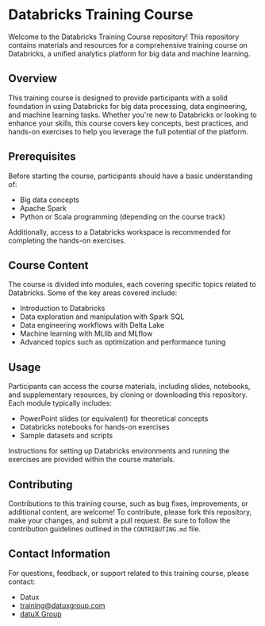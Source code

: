 # Databricks Training Course

Welcome to the Databricks Training Course repository! This repository contains materials and resources for a comprehensive training course on Databricks, a unified analytics platform for big data and machine learning.

## Overview

This training course is designed to provide participants with a solid foundation in using Databricks for big data processing, data engineering, and machine learning tasks. Whether you're new to Databricks or looking to enhance your skills, this course covers key concepts, best practices, and hands-on exercises to help you leverage the full potential of the platform.

## Prerequisites

Before starting the course, participants should have a basic understanding of:

- Big data concepts
- Apache Spark
- Python or Scala programming (depending on the course track)

Additionally, access to a Databricks workspace is recommended for completing the hands-on exercises.

## Course Content

The course is divided into modules, each covering specific topics related to Databricks. Some of the key areas covered include:

- Introduction to Databricks
- Data exploration and manipulation with Spark SQL
- Data engineering workflows with Delta Lake
- Machine learning with MLlib and MLflow
- Advanced topics such as optimization and performance tuning

## Usage

Participants can access the course materials, including slides, notebooks, and supplementary resources, by cloning or downloading this repository. Each module typically includes:

- PowerPoint slides (or equivalent) for theoretical concepts
- Databricks notebooks for hands-on exercises
- Sample datasets and scripts

Instructions for setting up Databricks environments and running the exercises are provided within the course materials.

## Contributing

Contributions to this training course, such as bug fixes, improvements, or additional content, are welcome! To contribute, please fork this repository, make your changes, and submit a pull request. Be sure to follow the contribution guidelines outlined in the `CONTRIBUTING.md` file.


## Contact Information

For questions, feedback, or support related to this training course, please contact:

- Datux
- training@datuxgroup.com
- [datuX Group](https://datuxgroup.com/)
